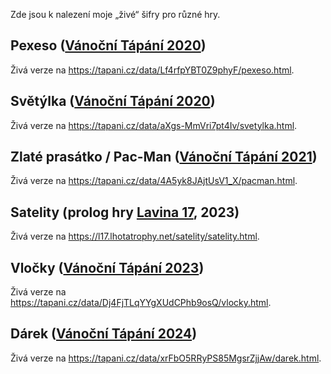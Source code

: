 Zde jsou k nalezení moje „živé“ šifry pro různé hry.

## Pexeso ([Vánoční Tápání 2020](https://tapani.cz/2020/))

Živá verze na https://tapani.cz/data/Lf4rfpYBT0Z9phyF/pexeso.html.

## Světýlka ([Vánoční Tápání 2020](https://tapani.cz/2020/))

Živá verze na https://tapani.cz/data/aXgs-MmVri7pt4Iv/svetylka.html.

## Zlaté prasátko / Pac-Man ([Vánoční Tápání 2021](https://tapani.cz/2021/uvod))

Živá verze na https://tapani.cz/data/4A5yk8JAjtUsV1_X/pacman.html.

## Satelity (prolog hry [Lavina 17](https://l17.lhotatrophy.cz/), 2023)

Živá verze na https://l17.lhotatrophy.net/satelity/satelity.html.

## Vločky ([Vánoční Tápání 2023](https://tapani.cz/2023/))

Živá verze na https://tapani.cz/data/Dj4FjTLqYYgXUdCPhb9osQ/vlocky.html.

## Dárek ([Vánoční Tápání 2024](https://tapani.cz/2024/))

Živá verze na https://tapani.cz/data/xrFbO5RRyPS85MgsrZjjAw/darek.html.
